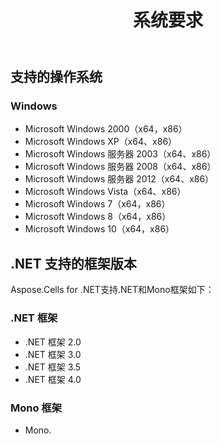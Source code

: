 ﻿---
title: 系统要求
second_title: Aspose.Finance for .NET
type: docs
weight: 50
url: /zh/net/system-requirements/
description: 了解 C# Finance 库 API 在 Windows 操作系统和 .NET 框架上的系统要求。
---
## **支持的操作系统**
### **Windows**
- Microsoft Windows 2000（x64，x86）
- Microsoft Windows XP（x64、x86）
- Microsoft Windows 服务器 2003（x64、x86）
- Microsoft Windows 服务器 2008（x64、x86）
- Microsoft Windows 服务器 2012（x64、x86）
- Microsoft Windows Vista（x64、x86）
- Microsoft Windows 7（x64，x86）
- Microsoft Windows 8（x64，x86）
- Microsoft Windows 10（x64，x86）
## **.NET 支持的框架版本**
Aspose.Cells for .NET支持.NET和Mono框架如下：
### **.NET 框架**
- .NET 框架 2.0
- .NET 框架 3.0
- .NET 框架 3.5
- .NET 框架 4.0
### **Mono 框架**
- Mono.
